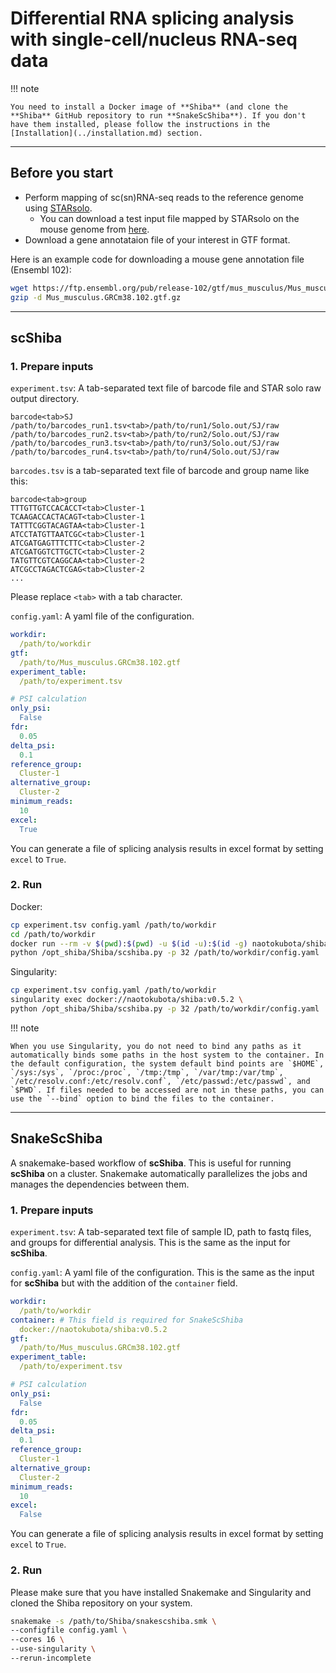 # Differential RNA splicing analysis with single-cell/nucleus RNA-seq data

!!! note

	You need to install a Docker image of **Shiba** (and clone the **Shiba** GitHub repository to run **SnakeScShiba**). If you don't have them installed, please follow the instructions in the [Installation](../installation.md) section.

---

## Before you start

- Perform mapping of sc(sn)RNA-seq reads to the reference genome using [STARsolo](https://github.com/alexdobin/STAR/blob/master/docs/STARsolo.md).
  - You can download a test input file mapped by STARsolo on the mouse genome from [here](https://zenodo.org/records/14976391).
- Download a gene annotataion file of your interest in GTF format.

Here is an example code for downloading a mouse gene annotation file (Ensembl 102):

``` bash
wget https://ftp.ensembl.org/pub/release-102/gtf/mus_musculus/Mus_musculus.GRCm38.102.gtf.gz
gzip -d Mus_musculus.GRCm38.102.gtf.gz
```

---

## scShiba

### 1. Prepare inputs

`experiment.tsv`: A tab-separated text file of barcode file and STAR solo raw output directory.

``` text
barcode<tab>SJ
/path/to/barcodes_run1.tsv<tab>/path/to/run1/Solo.out/SJ/raw
/path/to/barcodes_run2.tsv<tab>/path/to/run2/Solo.out/SJ/raw
/path/to/barcodes_run3.tsv<tab>/path/to/run3/Solo.out/SJ/raw
/path/to/barcodes_run4.tsv<tab>/path/to/run4/Solo.out/SJ/raw
```

`barcodes.tsv` is a tab-separated text file of barcode and group name like this:

``` text
barcode<tab>group
TTTGTTGTCCACACCT<tab>Cluster-1
TCAAGACCACTACAGT<tab>Cluster-1
TATTTCGGTACAGTAA<tab>Cluster-1
ATCCTATGTTAATCGC<tab>Cluster-1
ATCGATGAGTTTCTTC<tab>Cluster-2
ATCGATGGTCTTGCTC<tab>Cluster-2
TATGTTCGTCAGGCAA<tab>Cluster-2
ATCGCCTAGACTCGAG<tab>Cluster-2
...
```

Please replace `<tab>` with a tab character.

`config.yaml`: A yaml file of the configuration.

``` yaml
workdir:
  /path/to/workdir
gtf:
  /path/to/Mus_musculus.GRCm38.102.gtf
experiment_table:
  /path/to/experiment.tsv

# PSI calculation
only_psi:
  False
fdr:
  0.05
delta_psi:
  0.1
reference_group:
  Cluster-1
alternative_group:
  Cluster-2
minimum_reads:
  10
excel:
  True
```

You can generate a file of splicing analysis results in excel format by setting `excel` to `True`.

### 2. Run

Docker:

``` bash
cp experiment.tsv config.yaml /path/to/workdir
cd /path/to/workdir
docker run --rm -v $(pwd):$(pwd) -u $(id -u):$(id -g) naotokubota/shiba:v0.5.2 \
python /opt_shiba/Shiba/scshiba.py -p 32 /path/to/workdir/config.yaml
```

Singularity:

``` bash
cp experiment.tsv config.yaml /path/to/workdir
singularity exec docker://naotokubota/shiba:v0.5.2 \
python /opt_shiba/Shiba/scshiba.py -p 32 /path/to/workdir/config.yaml
```

!!! note

	When you use Singularity, you do not need to bind any paths as it automatically binds some paths in the host system to the container. In the default configuration, the system default bind points are `$HOME`, `/sys:/sys`, `/proc:/proc`, `/tmp:/tmp`, `/var/tmp:/var/tmp`, `/etc/resolv.conf:/etc/resolv.conf`, `/etc/passwd:/etc/passwd`, and `$PWD`. If files needed to be accessed are not in these paths, you can use the `--bind` option to bind the files to the container.

---

## SnakeScShiba

A snakemake-based workflow of **scShiba**. This is useful for running **scShiba** on a cluster. Snakemake automatically parallelizes the jobs and manages the dependencies between them.

### 1. Prepare inputs

`experiment.tsv`: A tab-separated text file of sample ID, path to fastq files, and groups for differential analysis. This is the same as the input for **scShiba**.

`config.yaml`: A yaml file of the configuration. This is the same as the input for **scShiba** but with the addition of the `container` field.

``` yaml
workdir:
  /path/to/workdir
container: # This field is required for SnakeScShiba
  docker://naotokubota/shiba:v0.5.2
gtf:
  /path/to/Mus_musculus.GRCm38.102.gtf
experiment_table:
  /path/to/experiment.tsv

# PSI calculation
only_psi:
  False
fdr:
  0.05
delta_psi:
  0.1
reference_group:
  Cluster-1
alternative_group:
  Cluster-2
minimum_reads:
  10
excel:
  False
```

You can generate a file of splicing analysis results in excel format by setting `excel` to `True`.

### 2. Run

Please make sure that you have installed Snakemake and Singularity and cloned the Shiba repository on your system.

``` bash
snakemake -s /path/to/Shiba/snakescshiba.smk \
--configfile config.yaml \
--cores 16 \
--use-singularity \
--rerun-incomplete
```
